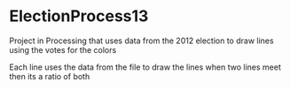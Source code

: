 # ElectionProcess13
Project in Processing that uses data from the 2012 election to draw lines using the votes for the colors


Each line uses the data from the file to draw the lines
when two lines meet then its a ratio of both
